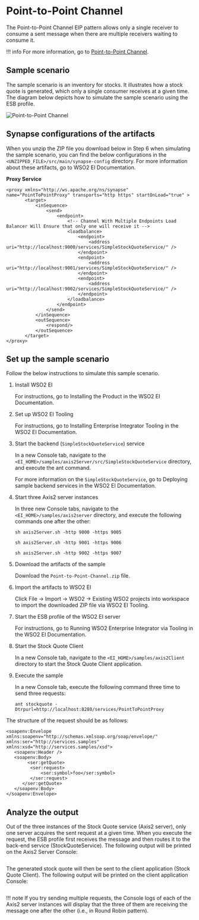 # Point-to-Point Channel

The Point-to-Point Channel EIP pattern allows only a single receiver to consume a sent message when there are multiple receivers waiting to consume it.

!!! info
    For more information, go to [Point-to-Point Channel](http://www.eaipatterns.com/PointToPointChannel.html). 

## Sample scenario

The sample scenario is an inventory for stocks. It illustrates how a stock quote is generated, which only a single consumer receives at a given time. The diagram below depicts how to simulate the sample scenario using the ESB profile.

![Point-to-Point Channel]({{base_path}}/assets/img/learn/enterprise-integration-patterns/messaging-channels/point-to-point.png)

## Synapse configurations of the artifacts

When you unzip the ZIP file you download below in Step 6 when simulating the sample scenario, you can find the below configurations in the `<UNZIPPED_FILE>/src/main/synapse-config` directory. For more information about these artifacts, go to WSO2 EI Documentation.

**Proxy Service**

```
<proxy xmlns="http://ws.apache.org/ns/synapse" name="PointToPointProxy" transports="http https" startOnLoad="true" >
       <target>
           <inSequence>
               <send>
                   <endpoint>
                       <!-- Channel With Multiple Endpoints Load Balancer Will Ensure that only one will receive it -->
                       <loadbalance>
                           <endpoint>
                               <address uri="http://localhost:9000/services/SimpleStockQuoteService/" />
                           </endpoint>
                           <endpoint>
                               <address uri="http://localhost:9001/services/SimpleStockQuoteService/" />
                           </endpoint>
                           <endpoint>
                               <address uri="http://localhost:9002/services/SimpleStockQuoteService/" />
                           </endpoint>
                       </loadbalance>
                   </endpoint>
               </send>
           </inSequence>
           <outSequence>
               <respond/>
           </outSequence>
       </target>
</proxy>
```

## Set up the sample scenario

Follow the below instructions to simulate this sample scenario.

1. Install WSO2 EI

    For instructions, go to Installing the Product in the WSO2 EI Documentation.

2. Set up WSO2 EI Tooling

    For instructions, go to Installing Enterprise Integrator Tooling in the WSO2 EI Documentation.

3. Start the backend (`SimpleStockQuoteService`) service

    In a new Console tab, navigate to the `<EI_HOME>/samples/axis2Server/src/SimpleStockQuoteService` directory, and execute the ant command.

    For more information on the `SimpleStockQuoteService`, go to Deploying sample backend services in the WSO2 EI Documentation.

4. Start three Axis2 server instances

    In three new Console tabs, navigate to the `<EI_HOME>/samples/axis2server` directory, and execute the following commands one after the other:

    ```
    sh axis2Server.sh -http 9000 -https 9005
    
    sh axis2Server.sh -http 9001 -https 9006
    
    sh axis2Server.sh -http 9002 -https 9007
    ```

5. Download the artifacts of the sample

    Download the `Point-to-Point-Channel.zip` file.

6. Import the artifacts to WSO2 EI

    Click File -> Import -> WSO2 -> Existing WSO2 projects into workspace to import the downloaded ZIP file via WSO2 EI Tooling.

7. Start the ESB profile of the WSO2 EI server

    For instructions, go to Running WSO2 Enterprise Integrator via Tooling in the WSO2 EI Documentation.

8. Start the Stock Quote Client

    In a new Console tab, navigate to the `<EI_HOME>/samples/axis2Client` directory to start the Stock Quote Client application.

9. Execute the sample

    In a new Console tab, execute the following command three time to send three requests:

    ```
    ant stockquote -Dtrpurl=http://localhost:8280/services/PointToPointProxy 
    ```
   
The structure of the request should be as follows:

```
<soapenv:Envelope xmlns:soapenv="http://schemas.xmlsoap.org/soap/envelope/" xmlns:ser="http://services.samples" xmlns:xsd="http://services.samples/xsd">
   <soapenv:Header />
   <soapenv:Body>
        <ser:getQuote>       
         <ser:request>
             <ser:symbol>foo</ser:symbol>
         </ser:request>     
      </ser:getQuote>
   </soapenv:Body>
</soapenv:Envelope>
```

## Analyze the output

Out of the three instances of the Stock Quote service (Axis2 server), only one server acquires the sent request at a given time. When you execute the request, the ESB profile first receives the message and then routes it to the back-end service (StockQuoteService). The following output will be printed on the Axis2 Server Console: 

```

```

The generated stock quote will then be sent to the client application (Stock Quote Client). The following output will be printed on the client application Console:

```

```

!!! note
    If you try sending multiple requests, the Console logs of each of the Axis2 server instances will display that the three of them are receiving the message one after the other (i.e., in Round Robin pattern).
